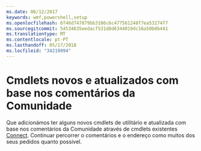```yaml
---
ms.date: 06/12/2017
keywords: wmf,powershell,setup
ms.openlocfilehash: 6f46d747879bb3106c6c477561248f7ea53274f7
ms.sourcegitcommit: 54534635eedacf531d8d6344019dc16a50b8b441
ms.translationtype: MT
ms.contentlocale: pt-PT
ms.lasthandoff: 05/17/2018
ms.locfileid: "34219094"
---
```

# <a name="new-and-updated-cmdlets-based-on-community-feedback"></a>Cmdlets novos e atualizados com base nos comentários da Comunidade
Que adicionámos ter alguns novos cmdlets de utilitário e atualizada com base nos comentários da Comunidade através de cmdlets existentes [Connect](https://connect.microsoft.com/powershell). Continuar percorrer o comentários e o endereço como muitos dos seus pedidos quanto possível.
